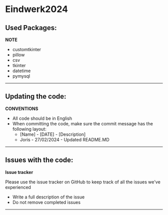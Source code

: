 # Eindwerk2024

Used Packages:
---
**NOTE**

* customtkinter
* pillow
* csv
* tkinter
* datetime
* pymysql

---

Updating the code:
---
**CONVENTIONS**

* All code should be in English
* When committing the code, make sure the commit message has the following layout:
  -    [Name] - [DATE] - [Description]
  -    Joris - 27/02/2024 - Updated README.MD
---

Issues with the code:
---
**Issue tracker**

Please use the issue tracker on GitHub to keep track of all the issues we've experienced
* Write a full description of the issue
* Do not remove completed issues
---